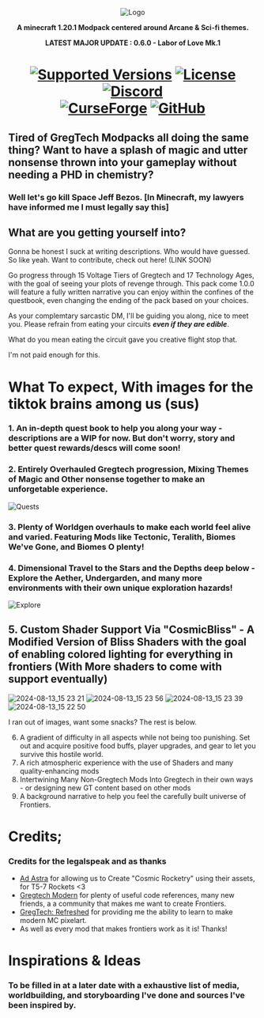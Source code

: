 <p align="center"><img src="https://github.com/Frontiers-PackForge/CosmicFrontiers/assets/46772882/be7e0694-9b1b-473d-a3cc-adcf04661689" alt="Logo"></p>
<p align="center"><b>A minecraft 1.20.1 Modpack centered around Arcane & Sci-fi themes.</b></p>
<p align="center"><b>LATEST MAJOR UPDATE : 0.6.0 - Labor of Love Mk.1</b></p>
<h1 align="center">
    <a href="https://www.curseforge.com/minecraft/mc-mods/gregtech-ce-unofficial"><img src="https://img.shields.io/badge/Available%20for-MC%201.20.1+%20-informational?style=for-the-badge" alt="Supported Versions"></a>
    <a href="https://www.curseforge.com/minecraft/mc-mods/gregtech-ce-unofficial"><img src="https://img.shields.io/github/license/GregTechCEu/GregTech?style=for-the-badge" alt="License"></a>
    <a href="https://discord.gg/fkxPAq9VQp"><img src="https://img.shields.io/discord/738517355537236129?color=5464ec&label=Discord&style=for-the-badge" alt="Discord"></a>
    <br>
    <a href="https://curseforge.com/minecraft/modpacks/cosmic-frontiers"><img src="https://cf.way2muchnoise.eu/945811.svg?badge_style=for_the_badge" alt="CurseForge"></a>
    <a href="https://github.com/Frontiers-PackForge/CosmicFrontiers/releases"><img src="https://img.shields.io/github/downloads/Frontiers-PackForge/CosmicFrontiers/total?sort=semver&logo=github&label=&style=for-the-badge&color=2d2d2d&labelColor=545454&logoColor=FFFFFF" alt="GitHub"></a>
</h1>


## Tired of GregTech Modpacks all doing the same thing? Want to have a splash of magic and utter nonsense thrown into your gameplay without needing a PHD in chemistry? 
### Well let's go kill Space Jeff Bezos. [In Minecraft, my lawyers have informed me I must legally say this]

## What are you getting yourself into?

 Gonna be honest I suck at writing descriptions. Who would have guessed. So like yeah.
 Want to contribute, check out here! (LINK SOON)

Go progress through 15 Voltage Tiers of Gregtech and 17 Technology Ages, with the goal of seeing your plots of revenge through. 
This pack come 1.0.0 will feature a fully written narrative you can enjoy within the confines of the questbook, even changing the ending of the pack based on your choices.

As your complemtary sarcastic DM, I'll be guiding you along, nice to meet you. Please refrain from eating your circuits ***even if they are edible***. 

What do you mean eating the circuit gave you creative flight stop that.

I'm not paid enough for this.

# What To expect, With images for the tiktok brains among us (sus)

### 1. An in-depth quest book to help you along your way - descriptions are a WIP for now. But don't worry, story and better quest rewards/descs will come soon!
### 2. **Entirely** Overhauled Gregtech progression, Mixing Themes of Magic and Other nonsense together to make an unforgetable experience.
![Quests](https://github.com/user-attachments/assets/702cee9a-d223-4ea5-8a07-2889a8bb3abf)

### 3. Plenty of Worldgen overhauls to make each world feel alive and varied. Featuring Mods like Tectonic, Teralith, Biomes We've Gone, and Biomes O plenty!
### 4. Dimensional Travel to the Stars and the Depths deep below - Explore the Aether, Undergarden, and many more environments with their own unique exploration hazards!

![Explore](https://github.com/user-attachments/assets/39497517-6026-4ce6-a930-339c1c2d09a6)

## 5. Custom Shader Support Via "CosmicBliss" - A Modified Version of Bliss Shaders with the goal of enabling colored lighting for everything in frontiers (With More shaders to come with support eventually)

![2024-08-13_15 23 21](https://github.com/user-attachments/assets/01859361-207e-4d3e-8abd-f18bf0de0301)
![2024-08-13_15 23 56](https://github.com/user-attachments/assets/e9ab3f49-a363-45ee-a347-7ba02a11e61c)
![2024-08-13_15 23 39](https://github.com/user-attachments/assets/50ef7a63-93c7-4e9b-88a4-d474d8f9ad95)
![2024-08-13_15 22 50](https://github.com/user-attachments/assets/543830b3-6671-400e-b4f7-11096deb9ae2)

I ran out of images, want some snacks? The rest is below.

6. A gradient of difficulty in all aspects while not being too punishing. Set out and acquire positive food buffs, player upgrades, and gear to let you survive this hostile world.
7. A rich atmospheric experience with the use of Shaders and many quality-enhancing mods
8. Intertwining Many Non-Gregtech Mods Into Gregtech in their own ways - or designing new GT content based on other mods
9. A background narrative to help you feel the carefully built universe of Frontiers. 

# Credits; 
### Credits for the legalspeak and as thanks
* [Ad Astra](https://www.curseforge.com/minecraft/mc-mods/ad-astra) for allowing us to Create "Cosmic Rocketry" using their assets, for T5-7 Rockets <3
* [Gregtech Modern](https://github.com/GregTechCEu/GregTech-Modern) for plenty of useful code references, many new friends, a a community that makes me want to create Frontiers.
* [GregTech: Refreshed](https://modrinth.com/resourcepack/gregtech-refreshed) for providing me the ability to learn to make modern MC pixelart.
* As well as every mod that makes frontiers work as it is! Thanks!
# Inspirations & Ideas
### To be filled in at a later date with a exhaustive list of media, worldbuilding, and storyboarding I've done and sources I've been inspired by.




